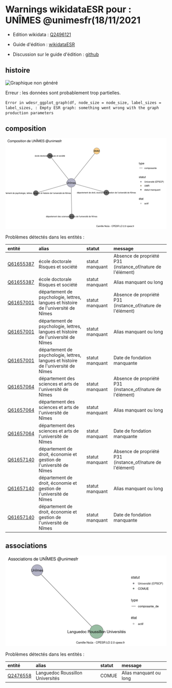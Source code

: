 Warnings wikidataESR pour : UNÎMES @unimesfr(18/11/2021
================

- Edition wikidata : [Q2496121](https://www.wikidata.org/wiki/Q2496121)
- Guide d'édition : [wikidataESR](https://github.com/cpesr/wikidataESR/)

- Discussion sur le guide d'édition : [github](https://github.com/cpesr/wikidataESR/issues)



## histoire 

![Graphique non généré](Q2496121-histoire.png) 

 


Erreur : les données sont probablement trop partielles.
```
Error in wdesr_ggplot_graph(df, node_size = node_size, label_sizes = label_sizes, : Empty ESR graph: something went wrong with the graph production parameters

``` 



## composition 

![Graphique non généré](Q2496121-composition.png) 

Problèmes détectés dans les entités :

|entité                                               |alias                                                                             |statut          |message                                                    |
|:----------------------------------------------------|:---------------------------------------------------------------------------------|:---------------|:----------------------------------------------------------|
|[Q61655387](https://www.wikidata.org/wiki/Q61655387) |école doctorale Risques et société                                                |statut manquant |Absence de propriété P31 (instance_of/nature de l'élément) |
|[Q61655387](https://www.wikidata.org/wiki/Q61655387) |école doctorale Risques et société                                                |statut manquant |Alias manquant ou long                                     |
|[Q61657001](https://www.wikidata.org/wiki/Q61657001) |département de psychologie, lettres, langues et histoire de l'université de Nîmes |statut manquant |Absence de propriété P31 (instance_of/nature de l'élément) |
|[Q61657001](https://www.wikidata.org/wiki/Q61657001) |département de psychologie, lettres, langues et histoire de l'université de Nîmes |statut manquant |Alias manquant ou long                                     |
|[Q61657001](https://www.wikidata.org/wiki/Q61657001) |département de psychologie, lettres, langues et histoire de l'université de Nîmes |statut manquant |Date de fondation manquante                                |
|[Q61657064](https://www.wikidata.org/wiki/Q61657064) |département des sciences et arts de l'université de Nîmes                         |statut manquant |Absence de propriété P31 (instance_of/nature de l'élément) |
|[Q61657064](https://www.wikidata.org/wiki/Q61657064) |département des sciences et arts de l'université de Nîmes                         |statut manquant |Alias manquant ou long                                     |
|[Q61657064](https://www.wikidata.org/wiki/Q61657064) |département des sciences et arts de l'université de Nîmes                         |statut manquant |Date de fondation manquante                                |
|[Q61657140](https://www.wikidata.org/wiki/Q61657140) |département de droit, économie et gestion de l'université de Nîmes                |statut manquant |Absence de propriété P31 (instance_of/nature de l'élément) |
|[Q61657140](https://www.wikidata.org/wiki/Q61657140) |département de droit, économie et gestion de l'université de Nîmes                |statut manquant |Alias manquant ou long                                     |
|[Q61657140](https://www.wikidata.org/wiki/Q61657140) |département de droit, économie et gestion de l'université de Nîmes                |statut manquant |Date de fondation manquante                                |

 



## associations 

![Graphique non généré](Q2496121-associations.png) 

Problèmes détectés dans les entités :

|entité                                             |alias                            |statut |message                |
|:--------------------------------------------------|:--------------------------------|:------|:----------------------|
|[Q2476558](https://www.wikidata.org/wiki/Q2476558) |Languedoc Roussillon Universités |COMUE  |Alias manquant ou long |

 

